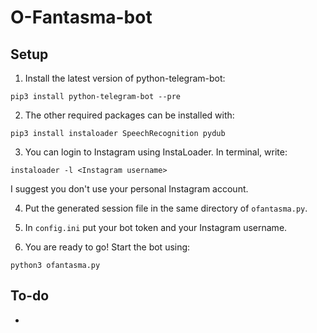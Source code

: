 # O-Fantasma-bot

## Setup
1. Install the latest version of python-telegram-bot:
```
pip3 install python-telegram-bot --pre
```


2. The other required packages can be installed with:
```
pip3 install instaloader SpeechRecognition pydub
```


3. You can login to Instagram using InstaLoader. In terminal, write:
```
instaloader -l <Instagram username>
```
I suggest you don't use your personal Instagram account.


4. Put the generated session file in the same directory of `ofantasma.py`.


5. In `config.ini` put your bot token and your Instagram username.


7. You are ready to go! Start the bot using:
```
python3 ofantasma.py
```

## To-do
- 
